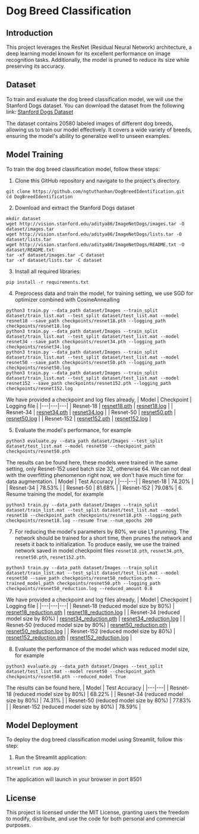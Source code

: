 # Dog Breed Classification

## Introduction
This project leverages the ResNet (Residual Neural Network) architecture, a deep learning model known for its excellent performance on image recognition tasks. Additionally, the model is pruned to reduce its size while preserving its accuracy. 

## Dataset
To train and evaluate the dog breed classification model, we will use the Stanford Dogs dataset. You can download the dataset from the following link: [Stanford Dogs Dataset](https://www.kaggle.com/jessicali9530/stanford-dogs-dataset)

The dataset contains 20580 labeled images of different dog breeds, allowing us to train our model effectively. It covers a wide variety of breeds, ensuring the model's ability to generalize well to unseen examples.

## Model Training
To train the dog breed classification model, follow these steps:
1. Clone this GitHub repository and navigate to the project's directory.
```
git clone https://github.com/ngtuthanhan/DogBreedIdentification.git
cd DogBreedIdentification
```
2. Download and extract the Stanford Dogs dataset
```
mkdir dataset
wget http://vision.stanford.edu/aditya86/ImageNetDogs/images.tar -O dataset/images.tar
wget http://vision.stanford.edu/aditya86/ImageNetDogs/lists.tar -O dataset/lists.tar
wget http://vision.stanford.edu/aditya86/ImageNetDogs/README.txt -O dataset/README.txt
tar -xf dataset/images.tar -C dataset
tar -xf dataset/lists.tar -C dataset
```
3. Install all required libraries:
```
pip install -r requirements.txt
```
4. Preprocess data and train the model, for training setting, we use SGD for optimizer combined with CosineAnnealling 
```
python3 train.py --data_path dataset/Images --train_split dataset/train_list.mat --test_split dataset/test_list.mat --model resnet18 --save_path checkpoints/resnet18.pth --logging_path checkpoints/resnet18.log
python3 train.py --data_path dataset/Images --train_split dataset/train_list.mat --test_split dataset/test_list.mat --model resnet34 --save_path checkpoints/resnet34.pth --logging_path checkpoints/resnet34.log
python3 train.py --data_path dataset/Images --train_split dataset/train_list.mat --test_split dataset/test_list.mat --model resnet50 --save_path checkpoints/resnet50.pth --logging_path checkpoints/resnet50.log
python3 train.py --data_path dataset/Images --train_split dataset/train_list.mat --test_split dataset/test_list.mat --model resnet152 --save_path checkpoints/resnet152.pth --logging_path checkpoints/resnet152.log
```
We have provided a checkpoint and log files already,
| Model | Checkpoint | Logging file | 
|---|---|---|
| Resnet-18 | [resnet18.pth](https://drive.google.com/file/d/1pFR-LxpWXWZanBMuBlr_GGy3nYjEUn0B/) | [resnet18.log](https://drive.google.com/file/d/1OWyozYko3a3Z4ExK03dwLLEkAQci0O1U/) | 
| Resnet-34 | [resnet34.pth](https://drive.google.com/file/d/1MF9Dd0lo5lUNsbc43olkyO_U1Xr0pTXR/) | [resnet34.log](https://drive.google.com/file/d/1vjF16NIHQZxxdpAzJG72KPVHhEuR-T-d/) | 
| Resnet-50 | [resnet50.pth](https://drive.google.com/file/d/1K6203r2D-5O_-C885ToP15nueHtUBImf/) | [resnet50.log](https://drive.google.com/file/d/1m9WEEYx9pTcYiVgqo7-9XXvHs500GEaV/) | 
| Resnet-152 | [resnet152.pth](https://drive.google.com/file/d/1eQ7LEsGi8xyFlypFM9KIDAWTvWhVtNaX/) | [resnet152.log](https://drive.google.com/file/d/1ekNi5ZCrW4BdwRya93NgsDxADkZANFKP/) | 

5. Evaluate the model's performance, for example
```
python3 evaluate.py --data_path dataset/Images --test_split dataset/test_list.mat --model resnet50 --checkpoint_path checkpoints/resnet50.pth
```
The results can be found here, these models were trained in the same setting, only Resnet-152 used batch size 32, otherwise 64. We can not deal with the overfitting phenomenon right now, we don't have much time for data augmentation.
| Model | Test Accuracy | 
|---|---|
| Resnet-18 | 74.20% | 
| Resnet-34 | 78.53% | 
| Resnet-50 | 81.68% | 
| Resnet-152 | 79.08% | 
6. Resume training the model, for example
```
python3 train.py --data_path dataset/Images --train_split dataset/train_list.mat --test_split dataset/test_list.mat --model resnet18 --checkpoint_path checkpoints/resnet18.pth --logging_path checkpoints/resnet18.log --resume True --num_epochs 200
```
7. For reducing the model's parameters by 80%, we use L1 prunning. The network should be trained for a short time, then prunes the network and resets it back to initialization. To produce easily, we use the trained network saved in model checkpoint files  `resnet18.pth`, `resnet34.pth`, `resnet50.pth`, `resnet152.pth`.
```
python3 train.py --data_path dataset/Images --train_split dataset/train_list.mat --test_split dataset/test_list.mat --model resnet50 --save_path checkpoints/resnet50_reduction.pth --trained_model_path checkpoints/resnet50.pth --logging_path checkpoints/resnet50_reduction.log --reduced_amount 0.8 
```

We have provided a checkpoint and log files already,
| Model | Checkpoint | Logging file | 
|---|---|---|
| Resnet-18 (reduced model size by 80%) | [resnet18_reduction.pth](https://drive.google.com/file/d/10mu9hmTkj7Igl7H1o4ZGJ3MdwPDGhLNi/) | [resnet18_reduction.log](https://drive.google.com/file/d/10ybKlGZ_JxWaoPR9Xg9faWeBQTG7OTs6/) | 
| Resnet-34 (reduced model size by 80%) | [resnet34_reduction.pth](https://drive.google.com/file/d/1ahAfxluCZ0-aqSUYFC3sby278U4BgeMR/) | [resnet34_reduction.log](https://drive.google.com/file/d/1GR7Tma0dNtX-NuTLzfivQm0zGTmp0xOk/) | 
| Resnet-50 (reduced model size by 80%) | [resnet50_reduction.pth](https://drive.google.com/file/d/1c2hqvX_nHSvFd52R6_RI5n4fH60LnEsY/) | [resnet50_reduction.log](https://drive.google.com/file/d/1SJdZ1E0JCFeA5G3KLeCoSPTbmfHcp509/) | 
| Resnet-152 (reduced model size by 80%) | [resnet152_reduction.pth](https://drive.google.com/file/d/1A4nOLcHSRj16y9BikFR9sxHogAePnNoz/) | [resnet152_reduction.log](https://drive.google.com/file/d/1XQ2SDBFdyXZTzmopmqS3n2T0YK0qHAbF/) | 

8. Evaluate the performance of the model which was reduced model size, for example
```
python3 evaluate.py --data_path dataset/Images --test_split dataset/test_list.mat --model resnet50 --checkpoint_path checkpoints/resnet50.pth --reduced_model True
```
The results can be found here,
| Model | Test Accuracy |
|---|---|
| Resnet-18 (reduced model size by 80%) | 68.22% |
| Resnet-34 (reduced model size by 80%) | 74.31% |
| Resnet-50 (reduced model size by 80%) | 77.83% | 
| Resnet-152 (reduced model size by 80%) | 78.59% |

## Model Deployment
To deploy the dog breed classification model using Streamlit, follow this step:
1. Run the Streamlit application:
```
streamlit run app.py
```
The application will launch in your browser in port 8501
## License
This project is licensed under the MIT License, granting users the freedom to modify, distribute, and use the code for both personal and commercial purposes.
